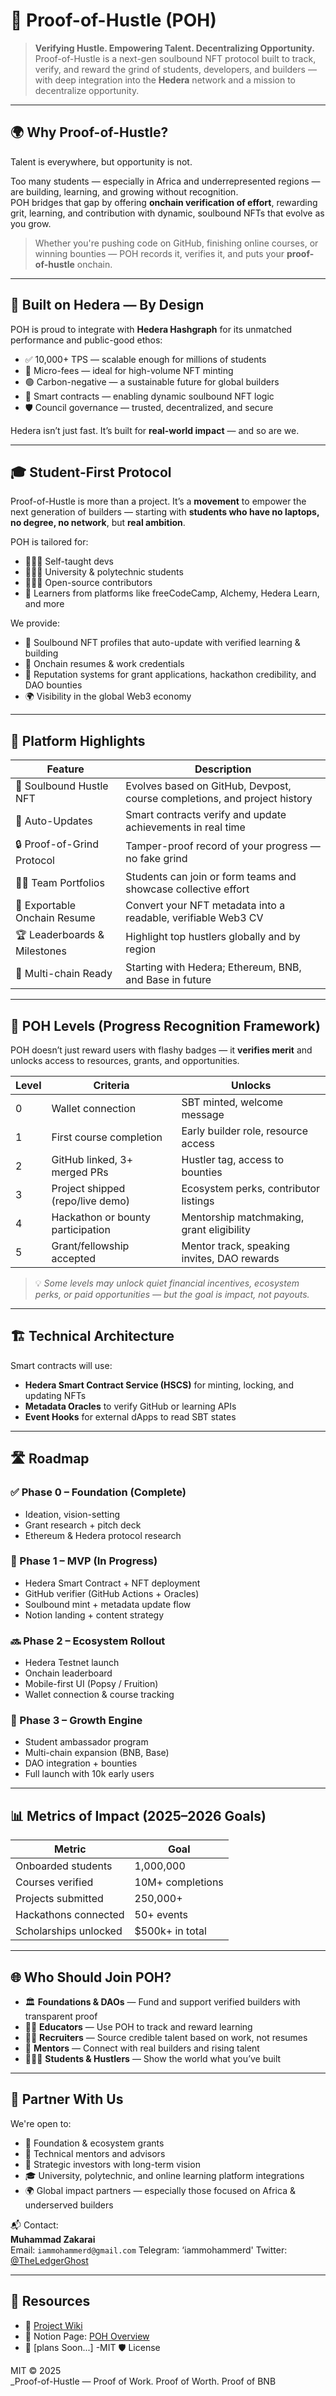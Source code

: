 # 🧠 Proof-of-Hustle (POH)

> **Verifying Hustle. Empowering Talent. Decentralizing Opportunity.**  
> Proof-of-Hustle is a next-gen soulbound NFT protocol built to track, verify, and reward the grind of students, developers, and builders — with deep integration into the **Hedera** network and a mission to decentralize opportunity.

---

## 🌍 Why Proof-of-Hustle?

Talent is everywhere, but opportunity is not.

Too many students — especially in Africa and underrepresented regions — are building, learning, and growing without recognition.  
POH bridges that gap by offering **onchain verification of effort**, rewarding grit, learning, and contribution with dynamic, soulbound NFTs that evolve as you grow.

> Whether you're pushing code on GitHub, finishing online courses, or winning bounties — POH records it, verifies it, and puts your **proof-of-hustle** onchain.

---

## 🔗 Built on Hedera — By Design

POH is proud to integrate with **Hedera Hashgraph** for its unmatched performance and public-good ethos:

- ✅ 10,000+ TPS — scalable enough for millions of students
- 💸 Micro-fees — ideal for high-volume NFT minting
- 🟢 Carbon-negative — a sustainable future for global builders
- 🧠 Smart contracts — enabling dynamic soulbound NFT logic
- 🛡️ Council governance — trusted, decentralized, and secure

Hedera isn’t just fast. It’s built for **real-world impact** — and so are we.

---

## 🎓 Student-First Protocol

Proof-of-Hustle is more than a project. It’s a **movement** to empower the next generation of builders — starting with **students who have no laptops, no degree, no network**, but **real ambition**.

POH is tailored for:

- 👨🏾‍💻 Self-taught devs
- 🧑🏽‍🏫 University & polytechnic students
- 🧑🏿‍💻 Open-source contributors
- 🧠 Learners from platforms like freeCodeCamp, Alchemy, Hedera Learn, and more

We provide:

- 🧠 Soulbound NFT profiles that auto-update with verified learning & building
- 💼 Onchain resumes & work credentials
- 🤝 Reputation systems for grant applications, hackathon credibility, and DAO bounties
- 🌍 Visibility in the global Web3 economy

---

## 🧩 Platform Highlights

| Feature                        | Description                                                                 |
|-------------------------------|-----------------------------------------------------------------------------|
| 🪪 Soulbound Hustle NFT       | Evolves based on GitHub, Devpost, course completions, and project history  |
| 🔄 Auto-Updates               | Smart contracts verify and update achievements in real time                |
| 🔒 Proof-of-Grind Protocol    | Tamper-proof record of your progress — no fake grind                      |
| 🧑‍💻 Team Portfolios          | Students can join or form teams and showcase collective effort              |
| 🧾 Exportable Onchain Resume  | Convert your NFT metadata into a readable, verifiable Web3 CV              |
| 🏆 Leaderboards & Milestones  | Highlight top hustlers globally and by region                              |
| 🔌 Multi-chain Ready          | Starting with Hedera; Ethereum, BNB, and Base in future                    |

---

## 🎯 POH Levels (Progress Recognition Framework)

POH doesn’t just reward users with flashy badges — it **verifies merit** and unlocks access to resources, grants, and opportunities.

| Level | Criteria                            | Unlocks                                      |
|-------|-------------------------------------|----------------------------------------------|
| 0     | Wallet connection                   | SBT minted, welcome message                  |
| 1     | First course completion             | Early builder role, resource access          |
| 2     | GitHub linked, 3+ merged PRs        | Hustler tag, access to bounties              |
| 3     | Project shipped (repo/live demo)    | Ecosystem perks, contributor listings        |
| 4     | Hackathon or bounty participation   | Mentorship matchmaking, grant eligibility    |
| 5     | Grant/fellowship accepted           | Mentor track, speaking invites, DAO rewards  |

> 💡 *Some levels may unlock quiet financial incentives, ecosystem perks, or paid opportunities — but the goal is impact, not payouts.*

---

## 🏗️ Technical Architecture
Smart contracts will use:

- **Hedera Smart Contract Service (HSCS)** for minting, locking, and updating NFTs
- **Metadata Oracles** to verify GitHub or learning APIs
- **Event Hooks** for external dApps to read SBT states

---

## 🛣️ Roadmap

### ✅ Phase 0 – Foundation (Complete)
- Ideation, vision-setting
- Grant research + pitch deck
- Ethereum & Hedera protocol research

### 🔄 Phase 1 – MVP (In Progress)
- Hedera Smart Contract + NFT deployment
- GitHub verifier (GitHub Actions + Oracles)
- Soulbound mint + metadata update flow
- Notion landing + content strategy

### 🔜 Phase 2 – Ecosystem Rollout
- Hedera Testnet launch
- Onchain leaderboard
- Mobile-first UI (Popsy / Fruition)
- Wallet connection & course tracking

### 🚀 Phase 3 – Growth Engine
- Student ambassador program
- Multi-chain expansion (BNB, Base)
- DAO integration + bounties
- Full launch with 10k early users

---

## 📊 Metrics of Impact (2025–2026 Goals)

| Metric                  | Goal             |
|-------------------------|------------------|
| Onboarded students      | 1,000,000         |
| Courses verified        | 10M+ completions  |
| Projects submitted      | 250,000+          |
| Hackathons connected    | 50+ events        |
| Scholarships unlocked   | $500k+ in total   |

---

## 🌐 Who Should Join POH?

- 🏛️ **Foundations & DAOs** — Fund and support verified builders with transparent proof
- 👨‍🏫 **Educators** — Use POH to track and reward learning
- 🧑‍💼 **Recruiters** — Source credible talent based on work, not resumes
- 🧠 **Mentors** — Connect with real builders and rising talent
- 🧑🏽‍💻 **Students & Hustlers** — Show the world what you’ve built

---

## 🤝 Partner With Us

We're open to:

- 🤝 Foundation & ecosystem grants
- 🧠 Technical mentors and advisors
- 💸 Strategic investors with long-term vision
- 🎓 University, polytechnic, and online learning platform integrations
- 🌍 Global impact partners — especially those focused on Africa & underserved builders

📬 Contact:  
**Muhammad Zakarai**  
Email: `iammohammerd@gmail.com` 
Telegram: ‘iammohammerd'
Twitter: [@TheLedgerGhost](https://twitter.com/TheLedgerGhost)

---

## 📂 Resources

- 📝 [Project Wiki](https://github.com/mohammerdzakari/Proof-of-Hustle/wiki)
- 📄 Notion Page: [POH Overview](https://nine-earth-e7a.notion.site/Proof-of-hustle-23d246a82f5c80c486fbd5daa0fb64a4)
- 📜 [plans Soon...]
  -MIT
  🛡 License

MIT © 2025  
_Proof-of-Hustle — Proof of Work. Proof of Worth. Proof of BNB 
